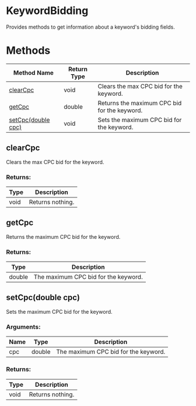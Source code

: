 # KeywordBidding
Provides methods to get information about a keyword&#x27;s bidding fields.

# Methods
|Method Name|Return Type|Description|
|-|-|-
[clearCpc](#clearcpc)|void|Clears the max CPC bid for the keyword.
[getCpc](#getcpc)|double|Returns the maximum CPC bid for the keyword.<br />
[setCpc(double cpc)](#setcpc~double-cpc~)|void|Sets the maximum CPC bid for the keyword.

## <a name="clearcpc"></a>clearCpc
Clears the max CPC bid for the keyword.


### Returns:
|Type|Description|
|-|-
void|Returns nothing.

## <a name="getcpc"></a>getCpc
Returns the maximum CPC bid for the keyword.



### Returns:
|Type|Description|
|-|-
double|The maximum CPC bid for the keyword.

## <a name="setcpc~double-cpc~"></a>setCpc(double cpc)
Sets the maximum CPC bid for the keyword.


### Arguments:
|Name|Type|Description|
|-|-|-
cpc|double|The maximum CPC bid for the keyword.<br />
### Returns:
|Type|Description|
|-|-
void|Returns nothing.

